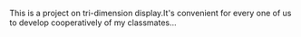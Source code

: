 This is a project on tri-dimension display.It's convenient for every one of us to develop cooperatively of my classmates...
